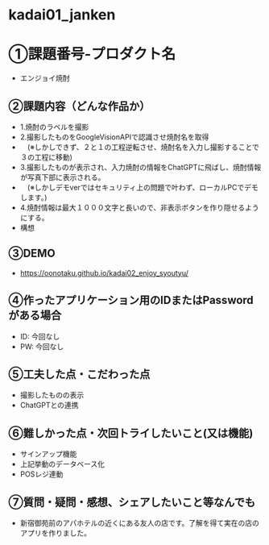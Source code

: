 # kadai01_janken
# ①課題番号-プロダクト名
- エンジョイ焼酎

## ②課題内容（どんな作品か）
- 1.焼酎のラベルを撮影
- 2.撮影したものをGoogleVisionAPIで認識させ焼酎名を取得
- 　(※しかしできず、２と１の工程逆転させ、焼酎名を入力し撮影することで３の工程に移動)
- 3.撮影したものが表示され、入力焼酎の情報をChatGPTに飛ばし、焼酎情報が写真下部に表示される。
- 　(※しかしデモverではセキュリティ上の問題で叶わず、ローカルPCでデモします。)
- 4.焼酎情報は最大１０００文字と長いので、非表示ボタンを作り隠せるようにする。
- 構想　

## ③DEMO
- https://oonotaku.github.io/kadai02_enjoy_syoutyu/

## ④作ったアプリケーション用のIDまたはPasswordがある場合
- ID: 今回なし
- PW: 今回なし

## ⑤工夫した点・こだわった点
- 撮影したものの表示
- ChatGPTとの連携

## ⑥難しかった点・次回トライしたいこと(又は機能)
- サインアップ機能
- 上記挙動のデータベース化
- POSレジ連動

## ⑦質問・疑問・感想、シェアしたいこと等なんでも
- 新宿御苑前のアパホテルの近くにある友人の店です。了解を得て実在の店のアプリを作りました。
